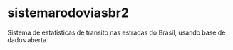 sistemarodoviasbr2
==================

Sistema de estatisticas de transito nas estradas do Brasil, usando base de dados aberta
